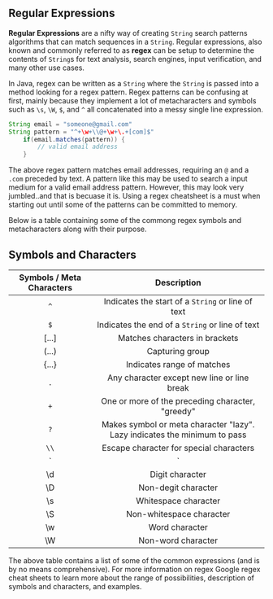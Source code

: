 ## Regular Expressions 

**Regular Expressions** are a nifty way of creating `String` search patterns algorithms that can match sequences in a `String`. Regular expressions, also known and commonly referred to as **regex** can be setup to determine the contents of `String`s for text analysis, search engines, input verification, and many other use cases. 

In Java, regex can be written as a `String` where the `String` is passed into a method looking for a regex pattern. Regex patterns can be confusing at first, mainly because they implement a lot of metacharacters and symbols such as `\s`, `\W`, `$`, and `^` all concatenated into a messy single line expression. 

```java
String email = "someone@gmail.com"
String pattern = "^+\w+\\@+\w+\.+[com]$"
    if(email.matches(pattern)) {
        // valid email address
    }
```

The above regex pattern matches email addresses, requiring an `@` and a `.com` preceded by text. A pattern like this may be used to search a input medium for a valid email address pattern. However, this may look very jumbled..and that is becuase it is. Using a regex cheatsheet is a must when starting out until some of the patterns can be committed to memory. 

Below is a table containing some of the commong regex symbols and metacharacters along with their purpose. 

## Symbols and Characters

| Symbols / Meta Characters |                         Description                          |
| :-----------------------: | :----------------------------------------------------------: |
|            `^`            |      Indicates the start of a `String` or line of text       |
|            `$`            |       Indicates the end of a `String` or line of text        |
|           [...]           |                Matches characters in brackets                |
|           (...)           |                       Capturing group                        |
|           {...}           |                  Indicates range of matches                  |
|            `.`            |         Any character except new line or line break          |
|            `+`            |       One or more of the preceding character, "greedy"       |
|            `?`            | Makes symbol or meta character "lazy". Lazy indicates the minimum to pass |
|           `\\`            |           Escape character for special characters            |
|            `|`            |                              Or                              |
|            \d             |                       Digit character                        |
|            \D             |                     Non-degit character                      |
|            \s             |                     Whitespace character                     |
|            \S             |                   Non-whitespace character                   |
|            \w             |                        Word character                        |
|            \W             |                      Non-word character                      |

The above table contains a list of some of the common expressions (and is by no means comprehensive). For more information on regex Google regex cheat sheets to learn more about the range of possibilities, description of symbols and characters, and examples. 